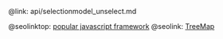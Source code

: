 @link: api/selectionmodel_unselect.md

@seolinktop: [popular javascript framework](https://webix.com)
@seolink: [TreeMap](https://webix.com/widget/treemap/)
